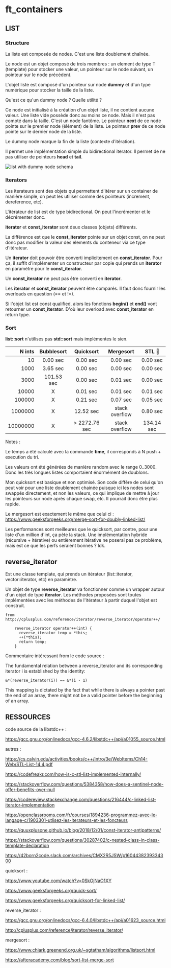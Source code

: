# ft_containers

## LIST

### Structure

La liste est composée de nodes. C'est une liste doublement chaînée.

Le node est un objet composé de trois membres : un element de type T (template) pour stocker une valeur, un pointeur sur le node suivant, un pointeur sur le node précédent.

L'objet liste est composé d'un pointeur sur node **dummy** et d'un type numérique pour stocker la taille de la liste.

Qu'est ce qu'un dummy node ? Quelle utilité ?

Ce node est initialisé à la création d'un objet liste, il ne contient aucune valeur. Une liste vide possède donc au moins ce node. Mais il n'est pas compté dans la taille. C'est un node fantôme. Le pointeur **next** de ce node pointe sur le premier node (élément) de la liste. Le pointeur **prev** de ce node pointe sur le dernier node de la liste.

Le dummy node marque la fin de la liste (contexte d'itération).

Il permet une implémentation simple du bidirectional iterator. Il permet de ne pas utiliser de pointeurs **head** et **tail**.

![list with dummy node schema](https://i.stack.imgur.com/nlX1F.png)

### Iterators

Les iterateurs sont des objets qui permettent d'itérer sur un container de manière simple, on peut les utiliser comme des pointeurs (increment, dereference, etc).

L'itérateur de list est de type bidirectional. On peut l'incrémenter et le décrémenter donc.

**iterator** et **const_iterator** sont deux classes (objets) différents.

La différence est que le **const_iterator** pointe sur un objet const, on ne peut donc pas modifier la valeur des elements du conteneur via ce type d'itérateur.

Un **iterator** doit pouvoir être converti implicitement en **const_iterator**. Pour ça, il suffit d'implémenter un constructeur par copie qui prends un **iterator** en paramètre pour le **const_iterator**.

Un **const_iterator** ne peut pas être converti en **iterator**.

Les **iterator** et **const_iterator** peuvent être comparés. Il faut donc fournir les overloads en question (== et !=).

Si l'objet list est const qualified, alors les fonctions **begin()** et **end()** vont retourner un **const_iterator**. D'où leur overload avec **const_iterator** en return type.

### Sort

**list::sort** n'utilises pas **std::sort** mais implémentes le sien.

|    N ints     |  Bubblesort   |  Quicksort      |  Mergesort      | STL :crown:   |
| ------------: | :-----------: |:-------------:  |:-------------:  | :----------:  |
|       10      |    0.00 sec   |     0.00 sec    |     0.00 sec    |    0.00 sec   |
|     1000      |    3.65 sec   |     0.00 sec    |     0.00 sec    |    0.00 sec   |
|     3000      |  101.53 sec   |     0.00 sec    |     0.01 sec    |    0.00 sec   |
|    10000      |      X        |     0.01 sec    |     0.01 sec    |    0.01 sec   |
|   100000      |      X        |     0.21 sec    |     0.07 sec    |    0.05 sec   |
|  1000000      |      X        |    12.52 sec    | stack overflow  |    0.80 sec   |
| 10000000      |      X        | > 2272.76 sec   | stack overflow  |  134.14 sec   |

Notes :

Le temps a été calculé avec la commande **time**, il corresponds à N push + execution du tri.

Les valeurs ont été générées de manière random avec le range 0..3000. Donc les très longues listes comportaient énormément de doublons.

Mon quicksort est basique et non optimisé. Son code diffère de celui qu'on peut voir pour une liste doublement chainée puisque ici les nodes sont swappés directement, et non les valeurs, ce qui implique de mettre à jour les pointeurs sur node après chaque swap, etc. Il pourrait donc être plus rapide.

Le mergesort est exactement le même que celui ci : https://www.geeksforgeeks.org/merge-sort-for-doubly-linked-list/

Les performances sont meilleures que le quicksort, par contre, pour une liste d'un million d'int, ça pète la stack. Une implémentation hybride (récursive + itérative) ou entièrement itérative ne poserai pas ce problème, mais est ce que les perfs seraient bonnes ? Idk. 

## reverse_iterator

Est une classe template, qui prends un itérateur (list::iterator, vector::iterator, etc) en paramètre.

Un objet de type **reverse_iterator** va fonctionner comme un wrapper autour d'un objet de type **iterator**. Les méthodes proposées sont toutes implémentées avec les méthodes de l'itérateur à partir duquel l'objet est construit.

    from http://cplusplus.com/reference/iterator/reverse_iterator/operator++/
```
    reverse_iterator operator++(int) {
      reverse_iterator temp = *this;
      ++(*this);
      return temp;
    }
```
Commentaire intéressant from le code source :

The fundamental relation between a reverse_iterator and its corresponding iterator i is established by the identity:

    &*(reverse_iterator(i)) == &*(i - 1)

This mapping is dictated by the fact that while there is always a pointer past the end of an array, there might not be a valid pointer before the beginning of an array.

## RESSOURCES

code source de la libstdc++ :

https://gcc.gnu.org/onlinedocs/gcc-4.6.2/libstdc++/api/a01055_source.html

autres :

https://cs.calvin.edu/activities/books/c++/intro/3e/WebItems/Ch14-Web/STL-List-14.4.pdf

https://codefreakr.com/how-is-c-stl-list-implemented-internally/

https://stackoverflow.com/questions/5384358/how-does-a-sentinel-node-offer-benefits-over-null

https://codereview.stackexchange.com/questions/216444/c-linked-list-iterator-implementation

https://openclassrooms.com/fr/courses/1894236-programmez-avec-le-langage-c/1903301-utlisez-les-iterateurs-et-les-foncteurs

https://quuxplusone.github.io/blog/2018/12/01/const-iterator-antipatterns/

https://stackoverflow.com/questions/30287402/c-nested-class-in-class-template-declaration

https://42born2code.slack.com/archives/CMX2R5JSW/p1604438239334300

quicksort :

https://www.youtube.com/watch?v=0SkOjNaO1XY

https://www.geeksforgeeks.org/quick-sort/

https://www.geeksforgeeks.org/quicksort-for-linked-list/

reverse_iterator :

https://gcc.gnu.org/onlinedocs/gcc-6.4.0/libstdc++/api/a01623_source.html

http://cplusplus.com/reference/iterator/reverse_iterator/

mergesort :

https://www.chiark.greenend.org.uk/~sgtatham/algorithms/listsort.html

https://afteracademy.com/blog/sort-list-merge-sort
